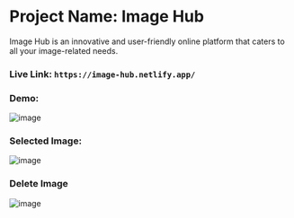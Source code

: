 # Project Name: Image Hub

Image Hub is an innovative and user-friendly online platform that caters to all your image-related needs.

### Live Link: `https://image-hub.netlify.app/`

### Demo:
![image](https://github.com/user-attachments/assets/a889d9cf-2a8b-4d66-88a2-ab5b94c3dad7)

### Selected Image:
![image](https://github.com/user-attachments/assets/69c98857-402e-415c-b738-2a9cad36e42b)

### Delete Image
![image](https://github.com/user-attachments/assets/6e773123-5cb1-426e-8fe7-1b2bef0a6242)

